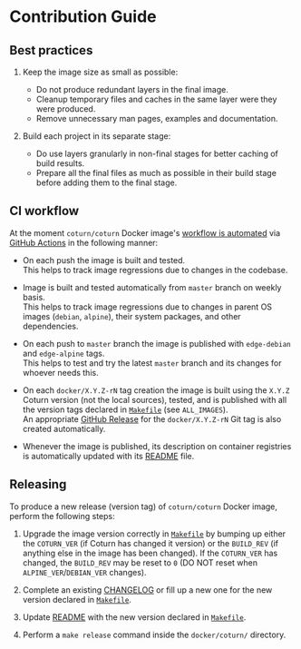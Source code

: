 Contribution Guide
==================




## Best practices

1. Keep the image size as small as possible:
    - Do not produce redundant layers in the final image.
    - Cleanup temporary files and caches in the same layer were they were produced.
    - Remove unnecessary man pages, examples and documentation.

2. Build each project in its separate stage:
    - Do use layers granularly in non-final stages for better caching of build results.
    - Prepare all the final files as much as possible in their build stage before adding them to the final stage.




## CI workflow

At the moment `coturn/coturn` Docker image's [workflow is automated][1] via [GitHub Actions] in the following manner:

- On each push the image is built and tested.  
  This helps to track image regressions due to changes in the codebase.

- Image is built and tested automatically from `master` branch on weekly basis.  
  This helps to track image regressions due to changes in parent OS images (`debian`, `alpine`), their system packages, and other dependencies.

- On each push to `master` branch the image is published with `edge-debian` and `edge-alpine` tags.  
  This helps to test and try the latest `master` branch and its changes for whoever needs this.

- On each `docker/X.Y.Z-rN` tag creation the image is built using the `X.Y.Z` Coturn version (not the local sources), tested, and is published with all the version tags declared in [`Makefile`] (see `ALL_IMAGES`).  
  An appropriate [GitHub Release] for the `docker/X.Y.Z-rN` Git tag is also created automatically.

- Whenever the image is published, its description on container registries is automatically updated with its [README] file.




## Releasing

To produce a new release (version tag) of `coturn/coturn` Docker image, perform the following steps:

1. Upgrade the image version correctly in [`Makefile`] by bumping up either the `COTURN_VER` (if Coturn has changed it version) or the `BUILD_REV` (if anything else in the image has been changed). If the `COTURN_VER` has changed, the `BUILD_REV` may be reset to `0` (DO NOT reset when `ALPINE_VER`/`DEBIAN_VER` changes).

2. Complete an existing [CHANGELOG] or fill up a new one for the new version declared in [`Makefile`].

3. Update [README] with the new version declared in [`Makefile`].

4. Perform a `make release` command inside the `docker/coturn/` directory.




[CHANGELOG]: https://github.com/coturn/coturn/blob/master/docker/coturn/CHANGELOG.md
[GitHub Actions]: https://docs.github.com/actions
[GitHub Release]: https://github.com/coturn/coturn/releases
[README]: https://github.com/coturn/coturn/blob/master/docker/coturn/README.md

[`Makefile`]: https://github.com/coturn/coturn/blob/master/docker/coturn/Makefile

[1]: https://github.com/coturn/coturn/blob/master/.github/workflows/docker.yml
